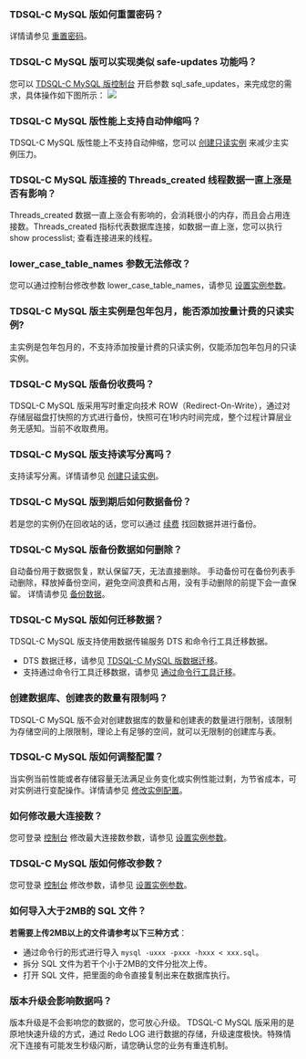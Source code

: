 

### TDSQL-C MySQL 版如何重置密码？
详情请参见 [重置密码](https://cloud.tencent.com/document/product/1003/62731)。

### TDSQL-C MySQL 版可以实现类似 safe-updates 功能吗？
您可以 [TDSQL-C MySQL 版控制台](https://console.cloud.tencent.com/cynosdb) 开启参数 sql_safe_updates，来完成您的需求，具体操作如下图所示：
![](https://qcloudimg.tencent-cloud.cn/raw/30a988808df618776f579555f94d44bc.png)

### TDSQL-C MySQL 版性能上支持自动伸缩吗？
TDSQL-C MySQL 版性能上不支持自动伸缩，您可以 [创建只读实例](https://cloud.tencent.com/document/product/1003/45915) 来减少主实例压力。

### TDSQL-C MySQL 版连接的 Threads_created 线程数据一直上涨是否有影响？
Threads_created 数据一直上涨会有影响的，会消耗很小的内存，而且会占用连接数。Threads_created 指标代表数据库连接，如数据一直上涨，您可以执行 show processlist; 查看连接进来的线程。
 
### lower_case_table_names 参数无法修改？
您可以通过控制台修改参数 lower_case_table_names，请参见 [设置实例参数](https://cloud.tencent.com/document/product/1003/62740)。

### TDSQL-C MySQL 版主实例是包年包月，能否添加按量计费的只读实例?
主实例是包年包月的，不支持添加按量计费的只读实例，仅能添加包年包月的只读实例。

### TDSQL-C MySQL 版备份收费吗？
TDSQL-C MySQL 版采用写时重定向技术 ROW（Redirect-On-Write），通过对存储层磁盘打快照的方式进行备份，快照可在1秒内时间完成，整个过程计算层业务无感知。当前不收取费用。


### TDSQL-C MySQL 版支持读写分离吗？
支持读写分离。详情请参见 [创建只读实例](https://cloud.tencent.com/document/product/1003/45915)。

### TDSQL-C MySQL 版到期后如何数据备份？
若是您的实例仍在回收站的话，您可以通过 [续费](https://cloud.tencent.com/document/product/1003/62714) 找回数据并进行备份。

### TDSQL-C MySQL 版备份数据如何删除？
自动备份用于数据恢复，默认保留7天，无法直接删除。
手动备份可在备份列表手动删除，释放掉备份空间，避免空间浪费和占用，没有手动删除的前提下会一直保留。
详情请参见 [备份数据](https://cloud.tencent.com/document/product/1003/37932)。

### TDSQL-C MySQL 版如何迁移数据？
TDSQL-C MySQL 版支持使用数据传输服务 DTS 和命令行工具迁移数据。
- DTS 数据迁移，请参见 [TDSQL-C MySQL 版数据迁移](https://cloud.tencent.com/document/product/571/45488)。
- 支持通过命令行工具迁移数据，请参见 [通过命令行工具迁移](https://cloud.tencent.com/document/product/1003/38072)。

### 创建数据库、创建表的数量有限制吗？
TDSQL-C MySQL 版不会对创建数据库的数量和创建表的数量进行限制，该限制为存储空间的上限限制，理论上有足够的空间，就可以无限制的创建库与表。

### TDSQL-C MySQL 版如何调整配置？
当实例当前性能或者存储容量无法满足业务变化或实例性能过剩，为节省成本，可对实例进行变配操作。详情请参见 [修改实例配置](https://cloud.tencent.com/document/product/1003/62707)。


### 如何修改最大连接数？
您可登录 [控制台](https://console.cloud.tencent.com/cynosdb) 修改最大连接数参数，请参见 [设置实例参数](https://cloud.tencent.com/document/product/1003/62740)。

### TDSQL-C MySQL 版如何修改参数？
您可登录 [控制台](https://console.cloud.tencent.com/cynosdb) 修改参数，请参见 [设置实例参数](https://cloud.tencent.com/document/product/1003/62740)。

### 如何导入大于2MB的 SQL 文件？
**若需要上传2MB以上的文件请参考以下三种方式**：
- 通过命令行的形式进行导入 `mysql -uxxx -pxxx -hxxx < xxx.sql`。
- 拆分 SQL 文件为若干个小于2MB的文件分批次上传。
- 打开 SQL 文件，把里面的命令直接复制出来在数据库执行。

### 版本升级会影响数据吗？
版本升级是不会影响您的数据的，您可放心升级。
TDSQL-C MySQL 版采用的是原地快速升级的方式，通过 Redo LOG 进行数据的存储，升级速度极快。特殊情况下连接有可能发生秒级闪断，请您确认您的业务有重连机制。
